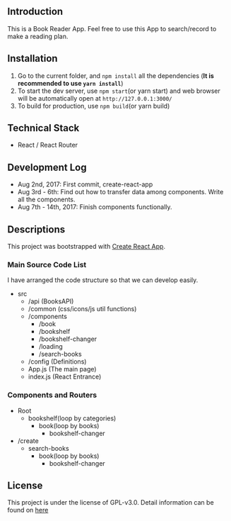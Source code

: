 ## Introduction

This is a Book Reader App. Feel free to use this App to search/record to make a reading plan.

## Installation

1. Go to the current folder, and `npm install` all the dependencies (**It is recommended to use `yarn install`**)
2. To start the dev server, use `npm start`(or yarn start) and web browser will be automatically open at `http://127.0.0.1:3000/`
3. To build for production, use `npm build`(or yarn build)

## Technical Stack

* React /  React Router

## Development Log

* Aug 2nd, 2017: First commit, create-react-app
* Aug 3rd - 6th: Find out how to transfer data among components. Write all the components.
* Aug 7th - 14th, 2017: Finish components functionally.

## Descriptions

This project was bootstrapped with [Create React App](https://github.com/facebookincubator/create-react-app).

### Main Source Code List

I have arranged the code structure so that we can develop easily.

- src
  * /api (BooksAPI)
  * /common (css/icons/js util functions)
  * /components
    - /book
    - /bookshelf
    - /bookshelf-changer
    - /loading
    - /search-books
  * /config (Definitions)
  * App.js (The main page)
  * index.js (React Entrance)

### Components and Routers

- Root
  - bookshelf(loop by categories)
    - book(loop by books)
      - bookshelf-changer
- /create
  - search-books
    - book(loop by books)
      - bookshelf-changer

## License

This project is under the license of GPL-v3.0. Detail information can be found on [here](https://github.com/liu599/BookReader/blob/master/LICENSE)